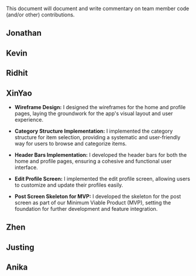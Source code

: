 This document will document and write commentary on team member code (and/or other) contributions.

## Jonathan

## Kevin

## Ridhit

## XinYao
- **Wireframe Design:** I designed the wireframes for the home and profile pages, laying the groundwork for the app's visual layout and user experience.

- **Category Structure Implementation:** I implemented the category structure for item selection, providing a systematic and user-friendly way for users to browse and categorize items.

- **Header Bars Implementation:** I developed the header bars for both the home and profile pages, ensuring a cohesive and functional user interface.

- **Edit Profile Screen:** I implemented the edit profile screen, allowing users to customize and update their profiles easily.

- **Post Screen Skeleton for MVP:** I developed the skeleton for the post screen as part of our Minimum Viable Product (MVP), setting the foundation for further development and feature integration.

## Zhen

## Justing

## Anika
